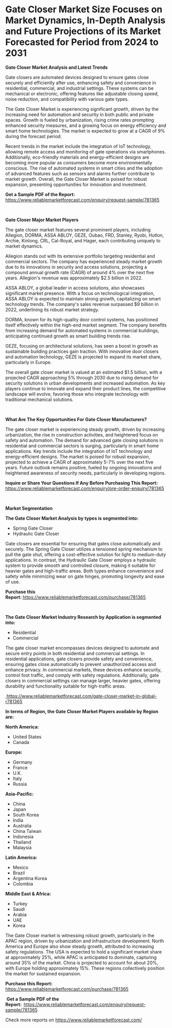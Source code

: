<p><h1>Gate Closer Market Size Focuses on Market Dynamics, In-Depth Analysis and Future Projections of its Market Forecasted for Period from 2024 to 2031</h1></p><p><strong>Gate Closer Market Analysis and Latest Trends</strong></p>
<p><p>Gate closers are automated devices designed to ensure gates close securely and efficiently after use, enhancing safety and convenience in residential, commercial, and industrial settings. These systems can be mechanical or electronic, offering features like adjustable closing speed, noise reduction, and compatibility with various gate types.</p><p>The Gate Closer Market is experiencing significant growth, driven by the increasing need for automation and security in both public and private spaces. Growth is fueled by urbanization, rising crime rates prompting enhanced security measures, and a growing focus on energy efficiency and smart home technologies. The market is expected to grow at a CAGR of 9% during the forecast period. </p><p>Recent trends in the market include the integration of IoT technology, allowing remote access and monitoring of gate operations via smartphones. Additionally, eco-friendly materials and energy-efficient designs are becoming more popular as consumers become more environmentally conscious. The rise of automated systems in smart cities and the adoption of advanced features such as sensors and alarms further contribute to market growth. Overall, the Gate Closer Market is poised for robust expansion, presenting opportunities for innovation and investment.</p></p>
<p><strong>Get a Sample PDF of the Report:&nbsp;</strong> <a href="https://www.reliablemarketforecast.com/enquiry/request-sample/781365?utm_campaign=1950&utm_medium=2&utm_source=Github&utm_content=ia&utm_term=30122024&utm_id=gate-closer">https://www.reliablemarketforecast.com/enquiry/request-sample/781365</a></p>
<p>&nbsp;</p>
<p><strong>Gate Closer Major Market Players</strong></p>
<p><p>The gate closer market features several prominent players, including Allegion, DORMA, ASSA ABLOY, GEZE, Oubao, FRD, Stanley, Ryobi, Hutlon, Archie, Kinlong, CRL, Cal-Royal, and Hager, each contributing uniquely to market dynamics.</p><p>Allegion stands out with its extensive portfolio targeting residential and commercial sectors. The company has experienced steady market growth due to its innovations in security and access solutions, projecting a compound annual growth rate (CAGR) of around 4% over the next five years. Allegion's revenue was approximately $2.5 billion in 2022.</p><p>ASSA ABLOY, a global leader in access solutions, also showcases significant market presence. With a focus on technological integration, ASSA ABLOY is expected to maintain strong growth, capitalizing on smart technology trends. The company's sales revenue surpassed $9 billion in 2022, underlining its robust market strategy.</p><p>DORMA, known for its high-quality door control systems, has positioned itself effectively within the high-end market segment. The company benefits from increasing demand for automated systems in commercial buildings, anticipating continued growth as smart building trends rise.</p><p>GEZE, focusing on architectural solutions, has seen a boost in growth as sustainable building practices gain traction. With innovative door closers and automation technology, GEZE is projected to expand its market share, particularly in Europe.</p><p>The overall gate closer market is valued at an estimated $1.5 billion, with a projected CAGR approaching 5% through 2030 due to rising demand for security solutions in urban developments and increased automation. As key players continue to innovate and expand their product lines, the competitive landscape will evolve, favoring those who integrate technology with traditional mechanical solutions.</p></p>
<p>&nbsp;</p>
<p><strong>What Are The Key Opportunities For Gate Closer Manufacturers?</strong></p>
<p><p>The gate closer market is experiencing steady growth, driven by increasing urbanization, the rise in construction activities, and heightened focus on safety and automation. The demand for advanced gate closing solutions in residential and commercial sectors is surging, particularly in smart home applications. Key trends include the integration of IoT technology and energy-efficient designs. The market is poised for robust expansion, projected to achieve a CAGR of approximately 5-7% over the next five years. Future outlook remains positive, fueled by ongoing innovations and heightened awareness of security needs, particularly in developing regions.</p></p>
<p><strong>Inquire or Share Your Questions If Any Before Purchasing This Report:</strong> <a href="https://www.reliablemarketforecast.com/enquiry/pre-order-enquiry/781365?utm_campaign=1950&utm_medium=2&utm_source=Github&utm_content=ia&utm_term=30122024&utm_id=gate-closer">https://www.reliablemarketforecast.com/enquiry/pre-order-enquiry/781365</a></p>
<p>&nbsp;</p>
<p><strong>Market Segmentation</strong></p>
<p><strong>The Gate Closer Market Analysis by types is segmented into:</strong></p>
<p><ul><li>Spring Gate Closer</li><li>Hydraulic Gate Closer</li></ul></p>
<p><p>Gate closers are essential for ensuring that gates close automatically and securely. The Spring Gate Closer utilizes a tensioned spring mechanism to pull the gate shut, offering a cost-effective solution for light to medium-duty applications. In contrast, the Hydraulic Gate Closer employs a hydraulic system to provide smooth and controlled closure, making it suitable for heavier gates and high-traffic areas. Both types enhance convenience and safety while minimizing wear on gate hinges, promoting longevity and ease of use.</p></p>
<p><strong>Purchase this Report:&nbsp;</strong><a href="https://www.reliablemarketforecast.com/purchase/781365?utm_campaign=1950&utm_medium=2&utm_source=Github&utm_content=ia&utm_term=30122024&utm_id=gate-closer">https://www.reliablemarketforecast.com/purchase/781365</a></p>
<p>&nbsp;</p>
<p><strong>The Gate Closer Market Industry Research by Application is segmented into:</strong></p>
<p><ul><li>Residential</li><li>Commercial</li></ul></p>
<p><p>The gate closer market encompasses devices designed to automate and secure entry points in both residential and commercial settings. In residential applications, gate closers provide safety and convenience, ensuring gates close automatically to prevent unauthorized access and enhance privacy. In commercial markets, these devices enhance security, control foot traffic, and comply with safety regulations. Additionally, gate closers in commercial settings can manage larger, heavier gates, offering durability and functionality suitable for high-traffic areas.</p></p>
<p><a href="https://www.reliablemarketforecast.com/gate-closer-market-in-global-r781365?utm_campaign=1950&utm_medium=2&utm_source=Github&utm_content=ia&utm_term=30122024&utm_id=gate-closer">&nbsp;https://www.reliablemarketforecast.com/gate-closer-market-in-global-r781365</a></p>
<p><strong>In terms of Region, the Gate Closer Market Players available by Region are:</strong></p>
<p>
    <p> <strong> North America: </strong>
        <ul>
            <li>United States</li>
            <li>Canada</li>
        </ul>
        </p> 
    <p> <strong> Europe: </strong>
        <ul>
            <li>Germany</li>
            <li>France</li>
            <li>U.K.</li>
            <li>Italy</li>
            <li>Russia</li>
        </ul>
        </p> 
    <p> <strong> Asia-Pacific: </strong>
        <ul>
            <li>China</li>
            <li>Japan</li>
            <li>South Korea</li>
            <li>India</li>
            <li>Australia</li>
            <li>China Taiwan</li>
            <li>Indonesia</li>
            <li>Thailand</li>
            <li>Malaysia</li>
        </ul>
        </p> 
    <p> <strong> Latin America: </strong>
        <ul>
            <li>Mexico</li>
            <li>Brazil</li>
            <li>Argentina Korea</li>
            <li>Colombia</li>
        </ul>
        </p> 
    <p> <strong> Middle East & Africa: </strong>
        <ul>
            <li>Turkey</li>
            <li>Saudi</li>
            <li>Arabia</li>
            <li>UAE</li>
            <li>Korea</li>
        </ul>
    </p>
    </p>
<p><p>The Gate Closer market is witnessing robust growth, particularly in the APAC region, driven by urbanization and infrastructure development. North America and Europe also show steady growth, attributed to increasing safety regulations. The USA is expected to hold a significant market share at approximately 25%, while APAC is anticipated to dominate, capturing around 35% of the market. China is projected to account for about 20%, with Europe holding approximately 15%. These regions collectively position the market for sustained expansion.</p></p>
<p><strong>Purchase this Report: </strong><a href="https://www.reliablemarketforecast.com/purchase/781365?utm_campaign=1950&utm_medium=2&utm_source=Github&utm_content=ia&utm_term=30122024&utm_id=gate-closer">https://www.reliablemarketforecast.com/purchase/781365</a></p>
<p>&nbsp;<strong>Get a Sample PDF of the Report:&nbsp;&nbsp;</strong><a href="https://www.reliablemarketforecast.com/enquiry/request-sample/781365?utm_campaign=1950&utm_medium=2&utm_source=Github&utm_content=ia&utm_term=30122024&utm_id=gate-closer">https://www.reliablemarketforecast.com/enquiry/request-sample/781365</a></p>
<p><strong></strong></p>
<p>Check more reports on <a href="https://www.reliablemarketforecast.com/?utm_campaign=1950&utm_medium=2&utm_source=Github&utm_content=ia&utm_term=30122024&utm_id=gate-closer">https://www.reliablemarketforecast.com/</a></p>